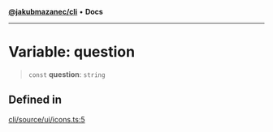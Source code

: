 [**@jakubmazanec/cli**](../../../README.md) • **Docs**

---

# Variable: question

> `const` **question**: `string`

## Defined in

[cli/source/ui/icons.ts:5](https://github.com/jakubmazanec/tools/blob/e8e1a063ee4a3ba5413ab6c19f760853c220a8ce/packages/cli/source/ui/icons.ts#L5)
